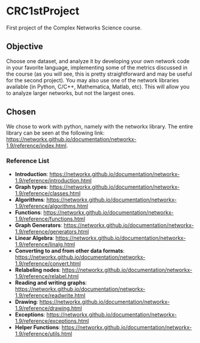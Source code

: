 # CRC1stProject

First project of the Complex Networks Science course.

## Objective

Choose one dataset, and analyze it by developing your own network code in your favorite language, implementing some of the metrics discussed in the course (as you will see, this is pretty straightforward and may be useful for the second project). You may also use one of the network libraries available (in Python, C/C++, Mathematica, Matlab, etc). This will allow you to analyze larger networks, but not the largest ones.

## Chosen

We chose to work with python, namely with the networkx library. The entire library can be seen at the following link: https://networkx.github.io/documentation/networkx-1.9/reference/index.html.

### Reference List

* <b>Introduction</b>: https://networkx.github.io/documentation/networkx-1.9/reference/introduction.html
* <b>Graph types</b>: https://networkx.github.io/documentation/networkx-1.9/reference/classes.html
* <b>Algorithms</b>: https://networkx.github.io/documentation/networkx-1.9/reference/algorithms.html
* <b>Functions</b>: https://networkx.github.io/documentation/networkx-1.9/reference/functions.html
* <b>Graph Generators</b>: https://networkx.github.io/documentation/networkx-1.9/reference/generators.html
* <b>Linear Algebra</b>: https://networkx.github.io/documentation/networkx-1.9/reference/linalg.html
* <b>Converting to and from other data formats</b>: https://networkx.github.io/documentation/networkx-1.9/reference/convert.html
* <b>Relabeling nodes</b>: https://networkx.github.io/documentation/networkx-1.9/reference/relabel.html
* <b>Reading and writing graphs</b>: https://networkx.github.io/documentation/networkx-1.9/reference/readwrite.html
* <b>Drawing</b>: https://networkx.github.io/documentation/networkx-1.9/reference/drawing.html
* <b>Exceptions</b>: https://networkx.github.io/documentation/networkx-1.9/reference/exceptions.html
* <b>Helper Functions</b>: https://networkx.github.io/documentation/networkx-1.9/reference/utils.html